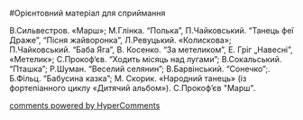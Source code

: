 <div id="hypercomments_widget" class="js-hypercomments-widget invisible"></div>


#Орієнтовний матеріал для сприймання

В.Сильвестров. «Марш»; М.Глінка. “Полька”, П.Чайковський. “Танець феї Драже”, “Пісня жайворонка”, Л.Ревуцький. «Колискова»; П.Чайковський. “Баба Яга”,  В. Косенко. “За метеликом”, Е. Гріг „Навесні”, «Метелик»; С.Прокоф‘єв. “Ходить місяць над лугами”; В.Сокальський. “Пташка”; Р.Шуман. “Веселий селянин”; В.Барвінський.  “Сонечко”;. Б.Фільц. “Бабусина казка”; М. Скорик. «Народний танець» (із фортепіанного циклу «Дитячий альбом»). С.Прокоф’єв "Марш". 

<div class="js-hypercomments-container">
    <a href="http://hypercomments.com" class="hc-link" title="comments widget">comments powered by HyperComments</a>
</div>